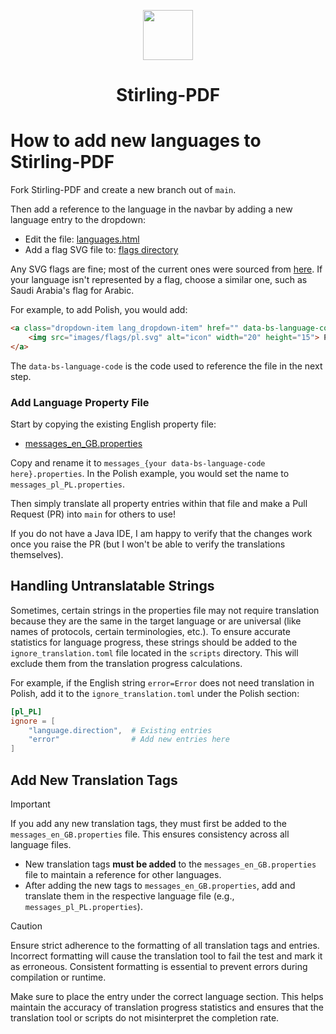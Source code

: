 <p align="center">
  <img src="https://raw.githubusercontent.com/Stirling-Tools/Stirling-PDF/main/docs/stirling.png" width="80">
  <br>
  <h1 align="center">Stirling-PDF</h1>
</p>

# How to add new languages to Stirling-PDF

Fork Stirling-PDF and create a new branch out of `main`.

Then add a reference to the language in the navbar by adding a new language entry to the dropdown:

- Edit the file: [languages.html](https://github.com/Stirling-Tools/Stirling-PDF/blob/main/src/main/resources/templates/fragments/languages.html)
- Add a flag SVG file to: [flags directory](https://github.com/Stirling-Tools/Stirling-PDF/tree/main/src/main/resources/static/images/flags)

Any SVG flags are fine; most of the current ones were sourced from [here](https://flagicons.lipis.dev/). If your language isn't represented by a flag, choose a similar one, such as Saudi Arabia's flag for Arabic.

For example, to add Polish, you would add:

```html
<a class="dropdown-item lang_dropdown-item" href="" data-bs-language-code="pl_PL">
    <img src="images/flags/pl.svg" alt="icon" width="20" height="15"> Polski
</a>
```

The `data-bs-language-code` is the code used to reference the file in the next step.

### Add Language Property File

Start by copying the existing English property file:

- [messages_en_GB.properties](https://github.com/Stirling-Tools/Stirling-PDF/blob/main/src/main/resources/messages_en_GB.properties)

Copy and rename it to `messages_{your data-bs-language-code here}.properties`. In the Polish example, you would set the name to `messages_pl_PL.properties`.

Then simply translate all property entries within that file and make a Pull Request (PR) into `main` for others to use!

If you do not have a Java IDE, I am happy to verify that the changes work once you raise the PR (but I won't be able to verify the translations themselves).

## Handling Untranslatable Strings

Sometimes, certain strings in the properties file may not require translation because they are the same in the target language or are universal (like names of protocols, certain terminologies, etc.). To ensure accurate statistics for language progress, these strings should be added to the `ignore_translation.toml` file located in the `scripts` directory. This will exclude them from the translation progress calculations.

For example, if the English string `error=Error` does not need translation in Polish, add it to the `ignore_translation.toml` under the Polish section:

```toml
[pl_PL]
ignore = [
    "language.direction",  # Existing entries
    "error"                # Add new entries here
]
```

## Add New Translation Tags

> [!IMPORTANT]
> If you add any new translation tags, they must first be added to the `messages_en_GB.properties` file. This ensures consistency across all language files.

- New translation tags **must be added** to the `messages_en_GB.properties` file to maintain a reference for other languages.
- After adding the new tags to `messages_en_GB.properties`, add and translate them in the respective language file (e.g., `messages_pl_PL.properties`).

> [!CAUTION]
> Ensure strict adherence to the formatting of all translation tags and entries. Incorrect formatting will cause the translation tool to fail the test and mark it as erroneous. Consistent formatting is essential to prevent errors during compilation or runtime.

Make sure to place the entry under the correct language section. This helps maintain the accuracy of translation progress statistics and ensures that the translation tool or scripts do not misinterpret the completion rate.
